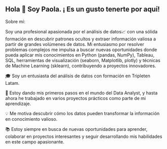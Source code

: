 ## Hola 👋 Soy Paola. ¡ Es un gusto tenerte por aquí!

Sobre mí:

Soy una profesional apasionada por el análisis de datos📈 con una sólida formación en descubrir patrones ocultos y extraer información valiosa a partir de grandes volúmenes de datos. Mi entusiasmo por resolver problemas complejos me impulsa a buscar nuevas oportunidades donde pueda aplicar mis conocimientos en Python (pandas, NumPy), Tableau, SQL, herramientas de visualización (seaborn, Matplotlib, plotly) y técnicas de Machine Learning (sklearn), contribuyendo a proyectos innovadores.

🎓 Soy un entusiasta del análisis de datos con formación en Tripleten Latam. 

💪 Estoy dando mis primeros pasos en el mundo del Data Analyst, y hasta ahora he trabajado en varios proyectos prácticos como parte de mi aprendizaje. 

💡 Me motiva descubrir cómo los datos pueden transformar la información en conocimiento valioso.

📚 Estoy siempre en busca de nuevas oportunidades para aprender, colaborar en proyectos interesantes y seguir desarrollando mis habilidades en este campo apasionante.
